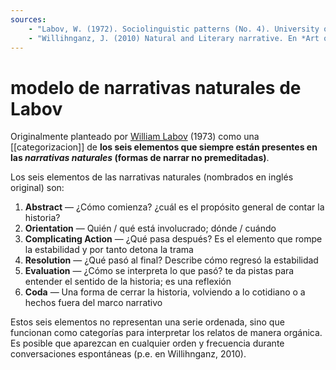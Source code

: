 ```yaml
---
sources:
    - "Labov, W. (1972). Sociolinguistic patterns (No. 4). University of Pennsylvania Press."
    - "Willihnganz, J. (2010) Natural and Literary narrative. En *Art of the Essay*. EL 238, Stanford University <https://web.stanford.edu/~jonahw/AOE-SM10/AOE-NaturalNar.htm>"
---
```

# modelo de narrativas naturales de Labov
Originalmente planteado por [William Labov](https://es.wikipedia.org/wiki/William_Labov) (1973) como una [[categorizacion]] de **los seis elementos que siempre están presentes en las *narrativas naturales* (formas de narrar no premeditadas)**.

Los seis elementos de las narrativas naturales (nombrados en inglés original) son:

1. **Abstract** — ¿Cómo comienza? ¿cuál es el propósito general de contar la historia?
2. **Orientation** — Quién / qué está involucrado; dónde / cuándo 
3. **Complicating Action** — ¿Qué pasa después? Es el elemento que rompe la estabilidad y por tanto detona la trama
4. **Resolution** — ¿Qué pasó al final? Describe cómo regresó la estabilidad
5. **Evaluation** — ¿Cómo se interpreta lo que pasó? te da pistas para entender el sentido de la historia; es una reflexión
6. **Coda** — Una forma de cerrar la historia, volviendo a lo cotidiano o a hechos fuera del marco narrativo

Estos seis elementos no representan una serie ordenada, sino que funcionan como categorías para interpretar los relatos de manera orgánica. Es posible que aparezcan en cualquier orden y frecuencia durante conversaciones espontáneas (p.e. en Willihnganz, 2010).
